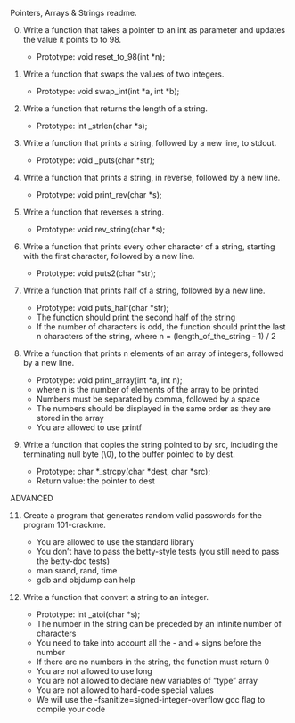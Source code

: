 Pointers, Arrays & Strings readme.

0. Write a function that takes a pointer to an int as parameter and updates the value it points to to 98.
	* Prototype: void reset_to_98(int *n);

1. Write a function that swaps the values of two integers.
	* Prototype: void swap_int(int *a, int *b);

2. Write a function that returns the length of a string.
	* Prototype: int _strlen(char *s); 

3. Write a function that prints a string, followed by a new line, to stdout.
	* Prototype: void _puts(char *str);

4. Write a function that prints a string, in reverse, followed by a new line.
	* Prototype: void print_rev(char *s);

5. Write a function that reverses a string.
	* Prototype: void rev_string(char *s);

6. Write a function that prints every other character of a string, starting with the first character, followed by a new line.
	* Prototype: void puts2(char *str);

7. Write a function that prints half of a string, followed by a new line.
	* Prototype: void puts_half(char *str);
	* The function should print the second half of the string
	* If the number of characters is odd, the function should print the last n characters of the string, where n = (length_of_the_string - 1) / 2

8. Write a function that prints n elements of an array of integers, followed by a new line.
	* Prototype: void print_array(int *a, int n);
	* where n is the number of elements of the array to be printed
	* Numbers must be separated by comma, followed by a space
	* The numbers should be displayed in the same order as they are stored in the array
	* You are allowed to use printf 

9. Write a function that copies the string pointed to by src, including the terminating null byte (\0), to the buffer pointed to by dest.
	* Prototype: char *_strcpy(char *dest, char *src);
	* Return value: the pointer to dest

ADVANCED

11. Create a program that generates random valid passwords for the program 101-crackme.
	* You are allowed to use the standard library
	* You don’t have to pass the betty-style tests (you still need to pass the betty-doc tests)
	* man srand, rand, time
	* gdb and objdump can help 

10. Write a function that convert a string to an integer.
	* Prototype: int _atoi(char *s);
	* The number in the string can be preceded by an infinite number of characters
	* You need to take into account all the - and + signs before the number
	* If there are no numbers in the string, the function must return 0
	* You are not allowed to use long
	* You are not allowed to declare new variables of “type” array
	* You are not allowed to hard-code special values
	* We will use the -fsanitize=signed-integer-overflow gcc flag to compile your code

